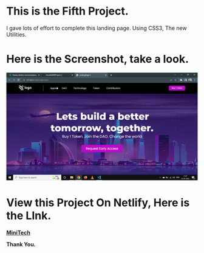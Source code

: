 # This is the Fifth Project.

I gave lots of effort to complete this landing page. Using CSS3, The new Utilities.

# Here is the Screenshot, take a look.

![Project-05](Overview.png)

# View this Project On Netlify, Here is the LInk.

**[MiniTech](https://minitech.netlify.app/)**

**Thank You.**
